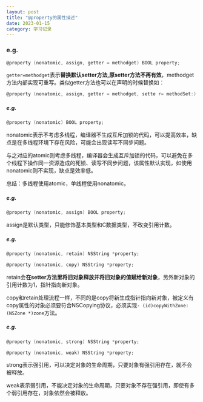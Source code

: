 ```yaml
---
layout: post
title: "@property的属性描述"
date: 2023-01-15
category: 学习记录
---
```




### e.g.

```objective-c
@property (nonatomic, assign, getter = methodget) BOOL property;
```

`getter=methodget`表示**替换默认setter方法,原setter方法不再有效**，methodget方法内部实现可重写。类似getter方法也可以在声明的时候替换如：

```objective-c
@property (nonatomic, assign, getter = methodget, sette r= methodSet:) BOOL property;
```

##### e.g.

```objective-c
@property (nonatomic) BOOL property;
```

nonatomic表示不考虑多线程，编译器不生成互斥加锁的代码，可以提高效率，缺点是在多线程环境下存在风险，可能会出现读写不同步问题。

与之对应的atomic则考虑多线程，编译器会生成互斥加锁的代码，可以避免在多个线程下操作同一资源造成的死锁、读写不同步问题，该属性默认实现，如使用nonatomic则不实现，缺点是效率低。

总结：多线程使用atomic，单线程使用nonatomic。

##### e.g.

```objective-c
@property (nonatomic, assign) BOOL property;
```

assign是默认类型，只能修饰基本类型和C数据类型，不改变引用计数。

##### e.g.

```objective-c
@property (nonatomic, retain) NSString *property;

@property (nonatomic, copy) NSString *property;
```

retain会**在setter方法里将旧对象释放并将旧对象的值赋给新对象**，另外新对象的引用计数为1，指针指向新对象。

copy和retain处理流程一样，不同的是copy将新生成指针指向新对象，被定义有copy属性的对象必须要符合NSCopying协议，必须实现`- (id)copyWithZone:(NSZone *)zone`方法。

##### e.g.

```objective-c
@property (nonatomic, strong) NSString *property;

@property (nonatomic, weak) NSString *property;
```

strong表示强引用，可以决定对象的生命周期，只要对象有强引用存在，就不会被释放。

weak表示弱引用，不能决定对象的生命周期，只要对象不存在强引用，即使有多个弱引用存在，对象依然会被释放。